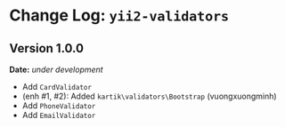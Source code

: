 Change Log: `yii2-validators`
=============================

## Version 1.0.0

**Date:** _under development_

- Add `CardValidator`
- (enh #1, #2): Added `kartik\validators\Bootstrap` (vuongxuongminh)
- Add `PhoneValidator`
- Add `EmailValidator`